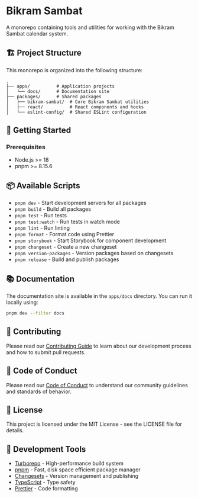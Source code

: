 # Bikram Sambat

A monorepo containing tools and utilities for working with the Bikram Sambat calendar system.

## 🏗️ Project Structure

This monorepo is organized into the following structure:

```
.
├── apps/          # Application projects
│   └── docs/      # Documentation site
├── packages/      # Shared packages
│   ├── bikram-sambat/  # Core Bikram Sambat utilities
│   ├── react/          # React components and hooks
│   └── eslint-config/  # Shared ESLint configuration
```

## 🚀 Getting Started

### Prerequisites

- Node.js >= 18
- pnpm >= 8.15.6

## 📦 Available Scripts

- `pnpm dev` - Start development servers for all packages
- `pnpm build` - Build all packages
- `pnpm test` - Run tests
- `pnpm test:watch` - Run tests in watch mode
- `pnpm lint` - Run linting
- `pnpm format` - Format code using Prettier
- `pnpm storybook` - Start Storybook for component development
- `pnpm changeset` - Create a new changeset
- `pnpm version-packages` - Version packages based on changesets
- `pnpm release` - Build and publish packages

## 📚 Documentation

The documentation site is available in the `apps/docs` directory. You can run it locally using:

```bash
pnpm dev --filter docs
```

## 🤝 Contributing

Please read our [Contributing Guide](CONTRIBUTING.md) to learn about our development process and how to submit pull requests.

## 📜 Code of Conduct

Please read our [Code of Conduct](CODE_OF_CONDUCT.md) to understand our community guidelines and standards of behavior.

## 📄 License

This project is licensed under the MIT License - see the LICENSE file for details.

## 🔧 Development Tools

- [Turborepo](https://turbo.build/) - High-performance build system
- [pnpm](https://pnpm.io/) - Fast, disk space efficient package manager
- [Changesets](https://github.com/changesets/changesets) - Version management and publishing
- [TypeScript](https://www.typescriptlang.org/) - Type safety
- [Prettier](https://prettier.io/) - Code formatting
